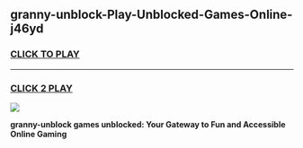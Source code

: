 
## granny-unblock-Play-Unblocked-Games-Online-j46yd
<h3>
<a href="https://premium76.site?title=granny-unblock&ref=25A">CLICK TO PLAY</a></h3>
<hr>

<h3>
<a href="https://premium76.site?title=granny-unblock&ref=25A">CLICK 2 PLAY</a>
  
</h3>

<a href="https://premium76.site?title=granny-unblock&ref=25A"><img src="https://clearcache.store/games.png"></a>


**granny-unblock games unblocked: Your Gateway to Fun and Accessible Online Gaming**
